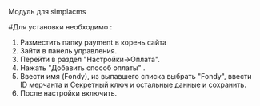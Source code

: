 Модуль для simplacms


#Для установки необходимо : 
1. Разместить папку payment в корень сайта
2. Зайти в панель управления.
3. Перейти в раздел "Настройки->Оплата".
4. Нажать "Добавить способ оплаты" .
5. Ввести имя (Fondy), из выпавшего списка выбрать "Fondy", ввести ID мерчанта и Секретный ключ и остальные данные и сохранить.
6. После настройки включить.